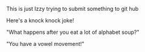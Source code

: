 This is just Izzy trying to submit something to git hub

Here's a knock knock joke!

"What happens after you eat a lot of alphabet soup?"

"You have a vowel movement!"